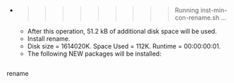 * >>>>>>>>> Running inst-min-con-rename.sh ...
  * After this operation, 51.2 kB of additional disk space will be used.
  * Install rename.
  * Disk size = 1614020K. Space Used = 112K. Runtime = 00:00:00:01.
  * The following NEW packages will be installed:
  ```bash
rename
  ```
